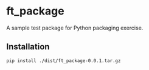 # ft_package

A sample test package for Python packaging exercise.

## Installation

```bash
pip install ./dist/ft_package-0.0.1.tar.gz
